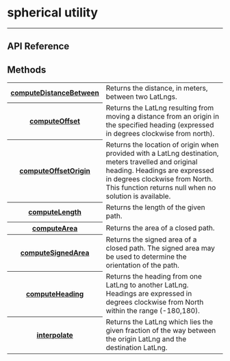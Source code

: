 # spherical utility

------------
## API Reference

## Methods
<table>
    <tr>
        <th><a href="./computeDistanceBetween/README.md">computeDistanceBetween</a></th>
        <td>Returns the distance, in meters, between two LatLngs.</td>
    </tr>
    <tr>
        <th><a href="./computeOffset/README.md">computeOffset</a></th>
        <td>Returns the LatLng resulting from moving a distance from an origin in the specified heading (expressed in degrees clockwise from north).</td>
    </tr>
    <tr>
        <th><a href="./computeOffsetOrigin/README.md">computeOffsetOrigin</a></th>
        <td>Returns the location of origin when provided with a LatLng destination, meters travelled and original heading. Headings are expressed in degrees clockwise from North. This function returns null when no solution is available.</td>
    </tr>
    <tr>
        <th><a href="./computeLength/README.md">computeLength</a></th>
        <td>Returns the length of the given path.</td>
    </tr>
    <tr>
        <th><a href="./computeArea/README.md">computeArea</a></th>
        <td>Returns the area of a closed path.</td>
    </tr>
    <tr>
        <th><a href="./computeSignedArea/README.md">computeSignedArea</a></th>
        <td>Returns the signed area of a closed path. The signed area may be used to determine the orientation of the path.</td>
    </tr>
    <tr>
        <th><a href="./computeHeading/README.md">computeHeading</a></th>
        <td>Returns the heading from one LatLng to another LatLng. Headings are expressed in degrees clockwise from North within the range (-180,180).</td>
    </tr>
    <tr>
        <th><a href="./interpolate/README.md">interpolate</a></th>
        <td>Returns the LatLng which lies the given fraction of the way between the origin LatLng and the destination LatLng.</td>
    </tr>
</table>
